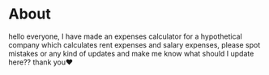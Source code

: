 # About
hello everyone, 
I have made an expenses calculator for a hypothetical company which calculates rent expenses and salary expenses, 
please spot mistakes or any kind of updates and make me know what should I update here?? thank you❤️
